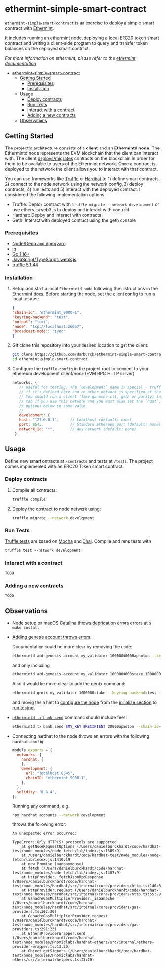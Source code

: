 # ethermint-simple-smart-contract

`ethermint-simple-smart-contract` is an exercise to deploy a simple smart
contract with [Ethermint](https://github.com/tharsis/ethermint).

It includes running an ethermint node, deploying a local ERC20 token smart
contract and writing a client-side program to query and transfer token balances
on the deployed smart contract.

_For more information on ethermint, please refer to the [ethermint
documentation](https://ethermint.dev/)_

- [ethermint-simple-smart-contract](#ethermint-simple-smart-contract)
  - [Getting Started](#getting-started)
    - [Prerequisites](#prerequisites)
    - [Installation](#installation)
  - [Usage](#usage)
    - [Deploy contracts](#deploy-contracts)
    - [Run Tests](#run-tests)
    - [Interact with a contract](#interact-with-a-contract)
    - [Adding a new contracts](#adding-a-new-contracts)
  - [Observations](#observations)


## Getting Started

The project's architecture consists of a **client** and an **Ethermintd node**.
The Ethermintd node represents the EVM blockchain that the client can interact
with. The client
[deploys/migrates](https://ethereum.org/en/developers/docs/smart-contracts/deploying/) contracts on the blockchain in order for them to be available to users of the
Ethermint network. Once a contract is deployed to the network the client allows
you to interact with that contract.

You can use frameworks like [Truffle](https://www.trufflesuite.com/) or
[Hardhat](https://hardhat.org/) to 1) define smart contracts, 2) connect to the
node network using the network config, 3) deploy contracts, 4) run tests and 5)
interact with the deployed contract. I considered the following implementation
options:
  - Truffle: Deploy contract with `truffle migrate --network development` or use
    ethers.js/web3.js to deploy and interact with contract
  - Hardhat: Deploy and interact with contracts
  - Geth: Interact with deployed contract using the geth console

### Prerequisites

- [Node/Deno and npm/yarn](https://nodejs.org/en/download/)
- [jq](https://stedolan.github.io/jq/download/)
- [Go 1.16+](https://golang.org/dl/)
- [JavaScript/TypeScript:
  web3.js](https://web3js.readthedocs.io/en/v1.4.0/getting-started.html)
- [truffle 5.1.44](https://www.trufflesuite.com/)

### Installation

1. Setup and start a local `Ethermintd node` following the instructions in the
   [Ethermint docs](https://ethermint.dev/quickstart/installation.html). Before
   starting the node, set the [client
   config](https://ethermint.dev/quickstart/binary.html#client-configuration) to
   run a local testnet:
   ```json
   {
   "chain-id": "ethermint_9000-1",
   "keyring-backend": "test",
   "output": "text",
   "node": "tcp://localhost:26657",
   "broadcast-mode": "sync"
   }
   ```

2. Git clone this repository into your desired location to get the client:

   ```bash
   git clone https://github.com/danburck/ethermint-simple-smart-contract
   cd ethermint-simple-smart-contract
   ```

3. Configure the `truffle-config` in the project root to connect to your
   ethereum development client/node (EVM RPC HTTP server)

   ```js
   networks: {
      // Useful for testing. The `development` name is special - truffle uses it by default
      // if it's defined here and no other network is specified at the command line.
      // You should run a client (like ganache-cli, geth or parity) in a separate terminal
      // tab if you use this network and you must also set the `host`, `port` and `network_id`
      // options below to some value.
      //
      development: {
      host: "127.0.0.1",     // Localhost (default: none)
      port: 8545,            // Standard Ethereum port (default: none)
      network_id: "*",       // Any network (default: none)
    },
   ```

## Usage

Define new smart ontracts at `/contracts` and tests at `/tests`. The project comes implemented with an ERC20 Token smart contract.

### Deploy contracts

1. Compile all contracts:

   ```bash
   truffle compile
   ```

2. Deploy the contract to node network using:

   ```bash
   truffle migrate --network development
   ```

### Run Tests

[Truffle tests](https://www.trufflesuite.com/docs/truffle/testing/writing-tests-in-javascript) are based on [Mocha](https://mochajs.org/) and [Chai](https://www.chaijs.com/). Compile and runs tests with

```bssh
truffle test --network development
```

### Interact with a contract

   ```
   TODO
   ```

### Adding a new contracts
   ```
   TODO
   ```



## Observations

- Node setup on macOS Catalina throws [deprication
  errors](https://github.com/tharsis/ethermint/issues/505) errors at  ```$ make
  install```

- [Adding genesis account throws
  errors](https://ethermint.dev/guides/localnet/single_node.html#adding-genesis-accounts):

  Documentation could be more clear by removing the code:

  ```bash
  ethermintd add-genesis-account my_validator 10000000000aphoton --keyring-backend test
  ```

  and only including

  ```bash
  ethermintd add-genesis-account my_validator 1000000000stake,10000000000aphoton --keyring-backend=test
  ```

  Also it would be more clear to add the gentx command:

  ```bash
  ethermintd gentx my_validator 1000000stake --keyring-backend=test --chain-id=$CHAINID
  ```

  and movig the a hint to [configure the
  node](https://ethermint.dev/quickstart/binary.html#configuring-the-node) from
  the [initialize
  section](https://ethermint.dev/guides/localnet/single_node.html#initialize-the-chain)
  to [run
  testnet](https://ethermint.dev/guides/localnet/single_node.html#run-testnet)

- [`ethermintd tx bank
  send`](https://ethermint.dev/quickstart/interact_node.html#using-the-cli)
  command should include fees:

  ```bash
  ethermintd tx bank send $MY_KEY $RECIPIENT 20000aphoton --chain-id=$CHAINID --keyring-backend=test --fees='1aphoton'
  ```

- Connecting hardhat to the node throws an errors with the following
  `hardhat.config`:

  ```js
  module.exports = {
    networks: {
      hardhat: {
      },
      development: {
        url: "localhost:8545",
        chainID: "ethermint_9000-1",
      },
    },
    solidity: "0.8.4",
  };
  ```

  Running any command, e.g.

  ```bash
  npx hardhat accounts --network development
  ```

  throws the following error:

  ```
  An unexpected error occurred:

  TypeError: Only HTTP(S) protocols are supported
      at getNodeRequestOptions (/Users/danielburckhardt/code/hardhat-test/node_modules/node-fetch/lib/index.js:1309:9)
      at /Users/danielburckhardt/code/hardhat-test/node_modules/node-fetch/lib/index.js:1410:19
      at new Promise (<anonymous>)
      at fetch (/Users/danielburckhardt/code/hardhat-test/node_modules/node-fetch/lib/index.js:1407:9)
      at HttpProvider._fetchJsonRpcResponse (/Users/danielburckhardt/code/hardhat-test/node_modules/hardhat/src/internal/core/providers/http.ts:140:30)
      at HttpProvider.request (/Users/danielburckhardt/code/hardhat-test/node_modules/hardhat/src/internal/core/providers/http.ts:55:29)
      at GanacheGasMultiplierProvider._isGanache (/Users/danielburckhardt/code/hardhat-test/node_modules/hardhat/src/internal/core/providers/gas-providers.ts:302:30)
      at GanacheGasMultiplierProvider.request (/Users/danielburckhardt/code/hardhat-test/node_modules/hardhat/src/internal/core/providers/gas-providers.ts:291:23)
      at EthersProviderWrapper.send (/Users/danielburckhardt/code/hardhat-test/node_modules/@nomiclabs/hardhat-ethers/src/internal/ethers-provider-wrapper.ts:13:20)
      at Object.getSigners (/Users/danielburckhardt/code/hardhat-test/node_modules/@nomiclabs/hardhat-ethers/src/internal/helpers.ts:23:20)
  ```